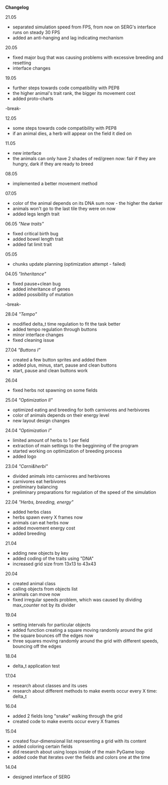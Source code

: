 **Changelog**

21.05
- separated simulation speed from FPS, from now on SERG's interface runs on steady 30 FPS
- added an anti-hanging and lag indicating mechanism


20.05
- fixed major bug that was causing problems with excessive breeding and resetting
- interface changes


19.05
- further steps towards code compatibility with PEP8
- the higher animal's trait rank, the bigger its movement cost
- added proto-charts


-break-


12.05
- some steps towards code compatibility with PEP8
- if an animal dies, a herb will appear on the field it died on


11.05
- new interface
- the animals can only have 2 shades of red/green now:
      fair if they are hungry,
      dark if they are ready to breed


08.05
- implemented a better movement method


07.05
- color of the animal depends on its DNA sum now - the higher the darker
- animals won't go to the last tile they were on now
- added legs length trait


06.05
_"New traits"_
- fixed critical birth bug 
- added bowel length trait
- added fat limit trait


05.05
- chunks update planning (optimization attempt - failed)


04.05
_"Inheritance"_
- fixed pause+clean bug
- added inheritance of genes
- added possibility of mutation


-break-


28.04
_"Tempo"_
- modified delta_t time regulation to fit the task better
- added tempo regulation through buttons
- minor interface changes
- fixed cleaning issue


27.04
_"Buttons I"_
- created a few button sprites and added them
- added plus, minus, start, pause and clean buttons
- start, pause and clean buttons work


26.04
- fixed herbs not spawning on some fields


25.04
_"Optimization II"_
- optimized eating and breeding for both carnivores and herbivores
- color of animals depends on their energy level
- new layout design changes


24.04
_"Optimization I"_
- limited amount of herbs to 1 per field
- extraction of main settings to the begginning of the program
- started working on optimization of breeding process
- added logo


23.04
_"Carni&herbi"_
- divided animals into carnivores and herbivores
- carnivores eat herbivores
- preliminary balancing
- preliminary preparations for regulation of the speed of the simulation


22.04
_"Herbs, breeding, energy"_
- added herbs class
- herbs spawn every X frames now
- animals can eat herbs now
- added movement energy cost
- added breeding

21.04
- adding new objects by key
- added coding of the traits using "DNA"
- increased grid size from 13x13 to 43x43

20.04
- created animal class
- calling objects from objects list
- animals can move now
- fixed irregular speeds problem, which was caused by dividing max_counter not by its divider

19.04
- setting intervals for particular objects
- added function creating a square moving randomly around the grid
- the square bounces off the edges now
- three squares moving randomly around the grid with different speeds, bouncing off the edges

18.04
- delta_t application test

17.04
- research about classes and its uses
- research about different methods to make events occur every X time: delta_t

16.04
- added 2 fields long "snake" walking through the grid
- created code to make events occur every X frames

15.04
- created four-dimensional list representing a grid with its content
- added coloring certain fields
- did research about using loops inside of the main PyGame loop
- added code that iterates over the fields and colors one at the time

14.04
- designed interface of SERG
